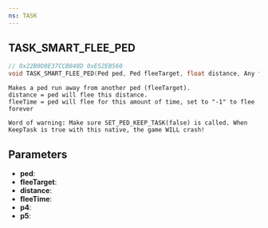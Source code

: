 ```yaml
---
ns: TASK
---
```

## TASK_SMART_FLEE_PED

```c
// 0x22B0D0E37CCB840D 0xE52EB560
void TASK_SMART_FLEE_PED(Ped ped, Ped fleeTarget, float distance, Any fleeTime, BOOL p4, BOOL p5);
```

```
Makes a ped run away from another ped (fleeTarget).  
distance = ped will flee this distance.  
fleeTime = ped will flee for this amount of time, set to "-1" to flee forever  

Word of warning: Make sure SET_PED_KEEP_TASK(false) is called. When KeepTask is true with this native, the game WILL crash! 
```

## Parameters
* **ped**: 
* **fleeTarget**: 
* **distance**: 
* **fleeTime**: 
* **p4**: 
* **p5**: 

